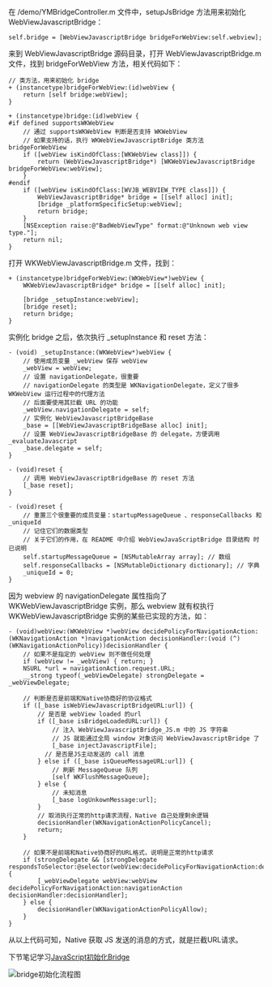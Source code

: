 在 /demo/YMBridgeController.m 文件中，setupJsBridge 方法用来初始化 WebViewJavascriptBridge：

``` objc 
self.bridge = [WebViewJavascriptBridge bridgeForWebView:self.webview];
```

来到 WebViewJavascriptBridge 源码目录，打开 WebViewJavascriptBridge.m 文件，找到 bridgeForWebView 方法，相关代码如下：

``` objc
// 类方法，用来初始化 bridge
+ (instancetype)bridgeForWebView:(id)webView {
    return [self bridge:webView];
}

+ (instancetype)bridge:(id)webView {
#if defined supportsWKWebView
    // 通过 supportsWKWebView 判断是否支持 WKWebView
    // 如果支持的话，执行 WKWebViewJavascriptBridge 类方法 bridgeForWebView
    if ([webView isKindOfClass:[WKWebView class]]) {
        return (WebViewJavascriptBridge*) [WKWebViewJavascriptBridge bridgeForWebView:webView];
    }
#endif
    if ([webView isKindOfClass:[WVJB_WEBVIEW_TYPE class]]) {
        WebViewJavascriptBridge* bridge = [[self alloc] init];
        [bridge _platformSpecificSetup:webView];
        return bridge;
    }
    [NSException raise:@"BadWebViewType" format:@"Unknown web view type."];
    return nil;
}
```

打开 WKWebViewJavascriptBridge.m 文件，找到：

``` objc
+ (instancetype)bridgeForWebView:(WKWebView*)webView {
    WKWebViewJavascriptBridge* bridge = [[self alloc] init];

    [bridge _setupInstance:webView];
    [bridge reset];
    return bridge;
}
```

实例化 bridge 之后，依次执行 _setupInstance 和 reset 方法：

``` objc
- (void) _setupInstance:(WKWebView*)webView {
    // 使用成员变量 _webView 保存 webView
    _webView = webView;
    // 设置 navigationDelegate，很重要
    // navigationDelegate 的类型是 WKNavigationDelegate，定义了很多 WKWebView 运行过程中的代理方法
    // 后面要使用其拦截 URL 的功能
    _webView.navigationDelegate = self;
    // 实例化 WebViewJavascriptBridgeBase
    _base = [[WebViewJavascriptBridgeBase alloc] init];
    // 设置 WebViewJavascriptBridgeBase 的 delegate，方便调用 _evaluateJavascript
    _base.delegate = self;
}
```

```objc
- (void)reset {
    // 调用 WebViewJavascriptBridgeBase 的 reset 方法
    [_base reset];
}
```

``` objc
- (void)reset {
    // 重置三个很重要的成员变量：startupMessageQueue 、responseCallbacks 和 _uniqueId
    // 记住它们的数据类型
    // 关于它们的作用，在 README 中介绍 WebViewJavaScriptBridge 目录结构 时已说明
    self.startupMessageQueue = [NSMutableArray array]; // 数组
    self.responseCallbacks = [NSMutableDictionary dictionary]; // 字典
    _uniqueId = 0;
}
```

因为 webview 的 navigationDelegate 属性指向了 WKWebViewJavascriptBridge 实例，那么 webview 就有权执行 WKWebViewJavascriptBridge 实例的某些已实现的方法，如：

``` objc
- (void)webView:(WKWebView *)webView decidePolicyForNavigationAction:(WKNavigationAction *)navigationAction decisionHandler:(void (^)(WKNavigationActionPolicy))decisionHandler {
    // 如果不是指定的 webView 则不做任何处理
    if (webView != _webView) { return; }
    NSURL *url = navigationAction.request.URL;
    __strong typeof(_webViewDelegate) strongDelegate = _webViewDelegate;

    // 判断是否是前端和Native协商好的协议格式
    if ([_base isWebViewJavascriptBridgeURL:url]) {
        // 是否是 webView loaded 的url
        if ([_base isBridgeLoadedURL:url]) {
            // 注入 WebViewJavascriptBridge_JS.m 中的 JS 字符串
            // JS 就能通过全局 window 对象访问 WebViewJavascriptBridge 了
            [_base injectJavascriptFile];
          // 是否是JS主动发送的 call 消息
        } else if ([_base isQueueMessageURL:url]) {
            // 刷新 MessageQueue 队列
            [self WKFlushMessageQueue];
        } else {
            // 未知消息
            [_base logUnkownMessage:url];
        }
        // 取消执行正常的http请求流程，Native 自己处理剩余逻辑
        decisionHandler(WKNavigationActionPolicyCancel);
        return;
    }
    
    // 如果不是前端和Native协商好的URL格式，说明是正常的http请求
    if (strongDelegate && [strongDelegate respondsToSelector:@selector(webView:decidePolicyForNavigationAction:decisionHandler:)]) {
        [_webViewDelegate webView:webView decidePolicyForNavigationAction:navigationAction decisionHandler:decisionHandler];
    } else {
        decisionHandler(WKNavigationActionPolicyAllow);
    }
}
```

从以上代码可知，Native 获取 JS 发送的消息的方式，就是拦截URL请求。

下节笔记学习[JavaScript初始化Bridge](https://github.com/zymfe/into-WebViewJavascriptBridge/blob/master/docs/JavaScript%E5%88%9D%E5%A7%8B%E5%8C%96Bridge.md)

![bridge初始化流程图](https://github.com/zymfe/into-WebViewJavascriptBridge/blob/master/docs/images/bridge%E5%88%9D%E5%A7%8B%E5%8C%96%E6%B5%81%E7%A8%8B%E5%9B%BE.png)